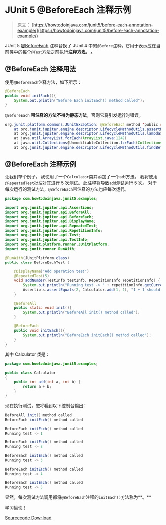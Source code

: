 # JUnit 5 @BeforeEach 注释示例

> 原文： [https://howtodoinjava.com/junit5/before-each-annotation-example/](https://howtodoinjava.com/junit5/before-each-annotation-example/)

JUnit 5 [@BeforeEach](http://junit.org/junit5/docs/current/api/org/junit/jupiter/api/BeforeEach.html) 注释替换了 JUnit 4 中的`@Before`注释。它用于表示应在当前类中的每个`@Test`方法之前执行**注释方法。 。**

## @BeforeEach 注释用法

使用`@BeforeEach`注释方法，如下所示：

```java
@BeforeEach
public void initEach(){
	System.out.println("Before Each initEach() method called");
}

```

`@BeforeEach` **带注释的方法不得为静态方法**，否则它将引发运行时错误。

```java
org.junit.platform.commons.JUnitException: @BeforeEach method 'public static void com.howtodoinjava.junit5.examples.JUnit5AnnotationsExample.initEach()' must not be static.
	at org.junit.jupiter.engine.descriptor.LifecycleMethodUtils.assertNonStatic(LifecycleMethodUtils.java:73)
	at org.junit.jupiter.engine.descriptor.LifecycleMethodUtils.lambda$findBeforeEachMethods$2(LifecycleMethodUtils.java:54)
	at java.util.ArrayList.forEach(ArrayList.java:1249)
	at java.util.Collections$UnmodifiableCollection.forEach(Collections.java:1080)
	at org.junit.jupiter.engine.descriptor.LifecycleMethodUtils.findBeforeEachMethods(LifecycleMethodUtils.java:54)

```

## @BeforeEach 注释示例

让我们举个例子。 我使用了一个`Calculator`类并添加了一个`add`方法。 我将使用`@RepeatedTest`批注对其进行 5 次测试。 此注释将导致`add`测试运行 5 次。 对于每次运行的测试方法，`@BeforeEach`带注释的方法也应每次运行。

```java
package com.howtodoinjava.junit5.examples;

import org.junit.jupiter.api.Assertions;
import org.junit.jupiter.api.BeforeAll;
import org.junit.jupiter.api.BeforeEach;
import org.junit.jupiter.api.DisplayName;
import org.junit.jupiter.api.RepeatedTest;
import org.junit.jupiter.api.RepetitionInfo;
import org.junit.jupiter.api.Test;
import org.junit.jupiter.api.TestInfo;
import org.junit.platform.runner.JUnitPlatform;
import org.junit.runner.RunWith;

@RunWith(JUnitPlatform.class)
public class BeforeEachTest {

	@DisplayName("Add operation test")
	@RepeatedTest(5)
	void addNumber(TestInfo testInfo, RepetitionInfo repetitionInfo) {
		System.out.println("Running test -> " + repetitionInfo.getCurrentRepetition());
		Assertions.assertEquals(2, Calculator.add(1, 1), "1 + 1 should equal 2");
	}

	@BeforeAll
	public static void init(){
		System.out.println("BeforeAll init() method called");
	}

	@BeforeEach
	public void initEach(){
		System.out.println("BeforeEach initEach() method called");
	}
}

```

其中 Calculator 类是：

```java
package com.howtodoinjava.junit5.examples;

public class Calculator 
{
	public int add(int a, int b) {
		return a + b;
	}
}

```

现在执行测试，您将看到以下控制台输出：

```java
BeforeAll init() method called
BeforeEach initEach() method called

BeforeEach initEach() method called
Running test -> 1

BeforeEach initEach() method called
Running test -> 2

BeforeEach initEach() method called
Running test -> 3

BeforeEach initEach() method called
Running test -> 4

BeforeEach initEach() method called
Running test -> 5

```

显然，每次测试方法调用都将`@BeforeEach`注释的`initEach()`方法称为**。**

学习愉快！

[Sourcecode Download](https://github.com/lokeshgupta1981/Junit5Examples/tree/master/JUnit5Examples)